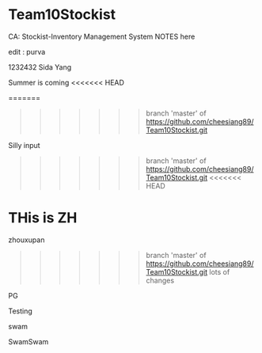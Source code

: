 # Team10Stockist
CA: Stockist-Inventory Management System
NOTES here

edit : purva


1232432
Sida Yang

Summer is coming
<<<<<<< HEAD

=======
>>>>>>> branch 'master' of https://github.com/cheesiang89/Team10Stockist.git


Silly input
>>>>>>> branch 'master' of https://github.com/cheesiang89/Team10Stockist.git
<<<<<<< HEAD




THis is ZH 
=======
zhouxupan
>>>>>>> branch 'master' of https://github.com/cheesiang89/Team10Stockist.git
 lots of changes
 
 PG
 
 
 Testing 
 
 
 swam
 
 SwamSwam